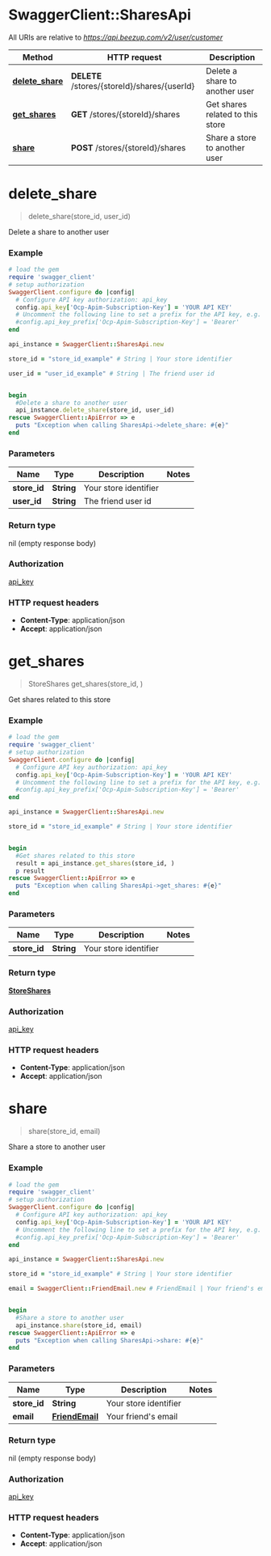 # SwaggerClient::SharesApi

All URIs are relative to *https://api.beezup.com/v2/user/customer*

Method | HTTP request | Description
------------- | ------------- | -------------
[**delete_share**](SharesApi.md#delete_share) | **DELETE** /stores/{storeId}/shares/{userId} | Delete a share to another user
[**get_shares**](SharesApi.md#get_shares) | **GET** /stores/{storeId}/shares | Get shares related to this store
[**share**](SharesApi.md#share) | **POST** /stores/{storeId}/shares | Share a store to another user


# **delete_share**
> delete_share(store_id, user_id)

Delete a share to another user

### Example
```ruby
# load the gem
require 'swagger_client'
# setup authorization
SwaggerClient.configure do |config|
  # Configure API key authorization: api_key
  config.api_key['Ocp-Apim-Subscription-Key'] = 'YOUR API KEY'
  # Uncomment the following line to set a prefix for the API key, e.g. 'Bearer' (defaults to nil)
  #config.api_key_prefix['Ocp-Apim-Subscription-Key'] = 'Bearer'
end

api_instance = SwaggerClient::SharesApi.new

store_id = "store_id_example" # String | Your store identifier

user_id = "user_id_example" # String | The friend user id


begin
  #Delete a share to another user
  api_instance.delete_share(store_id, user_id)
rescue SwaggerClient::ApiError => e
  puts "Exception when calling SharesApi->delete_share: #{e}"
end
```

### Parameters

Name | Type | Description  | Notes
------------- | ------------- | ------------- | -------------
 **store_id** | **String**| Your store identifier | 
 **user_id** | **String**| The friend user id | 

### Return type

nil (empty response body)

### Authorization

[api_key](../README.md#api_key)

### HTTP request headers

 - **Content-Type**: application/json
 - **Accept**: application/json



# **get_shares**
> StoreShares get_shares(store_id, )

Get shares related to this store

### Example
```ruby
# load the gem
require 'swagger_client'
# setup authorization
SwaggerClient.configure do |config|
  # Configure API key authorization: api_key
  config.api_key['Ocp-Apim-Subscription-Key'] = 'YOUR API KEY'
  # Uncomment the following line to set a prefix for the API key, e.g. 'Bearer' (defaults to nil)
  #config.api_key_prefix['Ocp-Apim-Subscription-Key'] = 'Bearer'
end

api_instance = SwaggerClient::SharesApi.new

store_id = "store_id_example" # String | Your store identifier


begin
  #Get shares related to this store
  result = api_instance.get_shares(store_id, )
  p result
rescue SwaggerClient::ApiError => e
  puts "Exception when calling SharesApi->get_shares: #{e}"
end
```

### Parameters

Name | Type | Description  | Notes
------------- | ------------- | ------------- | -------------
 **store_id** | **String**| Your store identifier | 

### Return type

[**StoreShares**](StoreShares.md)

### Authorization

[api_key](../README.md#api_key)

### HTTP request headers

 - **Content-Type**: application/json
 - **Accept**: application/json



# **share**
> share(store_id, email)

Share a store to another user

### Example
```ruby
# load the gem
require 'swagger_client'
# setup authorization
SwaggerClient.configure do |config|
  # Configure API key authorization: api_key
  config.api_key['Ocp-Apim-Subscription-Key'] = 'YOUR API KEY'
  # Uncomment the following line to set a prefix for the API key, e.g. 'Bearer' (defaults to nil)
  #config.api_key_prefix['Ocp-Apim-Subscription-Key'] = 'Bearer'
end

api_instance = SwaggerClient::SharesApi.new

store_id = "store_id_example" # String | Your store identifier

email = SwaggerClient::FriendEmail.new # FriendEmail | Your friend's email


begin
  #Share a store to another user
  api_instance.share(store_id, email)
rescue SwaggerClient::ApiError => e
  puts "Exception when calling SharesApi->share: #{e}"
end
```

### Parameters

Name | Type | Description  | Notes
------------- | ------------- | ------------- | -------------
 **store_id** | **String**| Your store identifier | 
 **email** | [**FriendEmail**](FriendEmail.md)| Your friend&#39;s email | 

### Return type

nil (empty response body)

### Authorization

[api_key](../README.md#api_key)

### HTTP request headers

 - **Content-Type**: application/json
 - **Accept**: application/json



